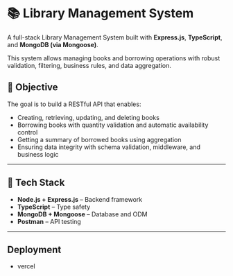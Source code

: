 # 📚 Library Management System

A full-stack Library Management System built with **Express.js**, **TypeScript**, and **MongoDB (via Mongoose)**.

This system allows managing books and borrowing operations with robust validation, filtering, business rules, and data aggregation.

## 🎯 Objective

The goal is to build a RESTful API that enables:

- Creating, retrieving, updating, and deleting books
- Borrowing books with quantity validation and automatic availability control
- Getting a summary of borrowed books using aggregation
- Ensuring data integrity with schema validation, middleware, and business logic

---

## 🚀 Tech Stack

- **Node.js + Express.js** – Backend framework
- **TypeScript** – Type safety
- **MongoDB + Mongoose** – Database and ODM
- **Postman** – API testing

---

## Deployment

- vercel

